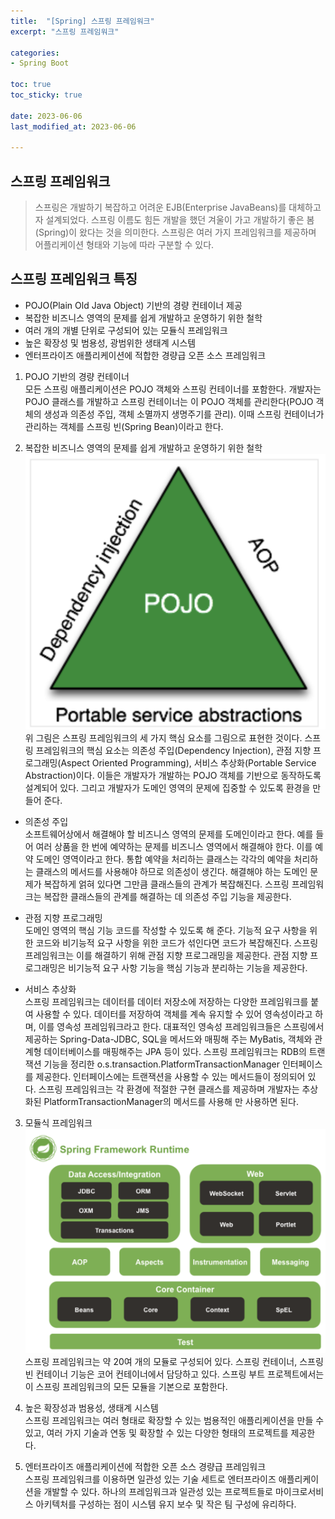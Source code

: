 ```yaml
---
title:  "[Spring] 스프링 프레임워크"
excerpt: "스프링 프레임워크"

categories:
- Spring Boot

toc: true
toc_sticky: true

date: 2023-06-06
last_modified_at: 2023-06-06

---
```

## 스프링 프레임워크
> 스프링은 개발하기 복잡하고 어려운 EJB(Enterprise JavaBeans)를 대체하고자 설계되었다. 
> 스프링 이름도 힘든 개발을 했던 겨울이 가고 개발하기 좋은 봄(Spring)이 왔다는 것을 의미한다.
> 스프링은 여러 가지 프레임워크를 제공하며 어플리케이션 형태와 기능에 따라 구분할 수 있다.

## 스프링 프레임워크 특징
- POJO(Plain Old Java Object) 기반의 경량 컨테이너 제공
- 복잡한 비즈니스 영역의 문제를 쉽게 개발하고 운영하기 위한 철학
- 여러 개의 개별 단위로 구성되어 있는 모듈식 프레임워크
- 높은 확장성 및 범용성, 광범위한 생태계 시스템
- 엔터프라이즈 애플리케이션에 적합한 경량급 오픈 소스 프레임워크

1. POJO 기반의 경량 컨테이너  
모든 스프링 애플리케이션은 POJO 객체와 스프링 컨테이너를 포함한다. 
개발자는 POJO 클래스를 개발하고 스프링 컨테이너는 이 POJO 객체를 관리한다(POJO 객체의 생성과 의존성 주입, 객체 소멸까지 생명주기를 관리).
이때 스프링 컨테이너가 관리하는 객체를 스프링 빈(Spring Bean)이라고 한다.


2. 복잡한 비즈니스 영역의 문제를 쉽게 개발하고 운영하기 위한 철학  
![Spring Triangle](/assets/images/file/springboot/boot1.png)  
위 그림은 스프링 프레임워크의 세 가지 핵심 요소를 그림으로 표현한 것이다.
스프링 프레임워크의 핵심 요소는 의존성 주입(Dependency Injection), 관점 지향 프로그래밍(Aspect Oriented Programming), 서비스 추상화(Portable Service Abstraction)이다.
이들은 개발자가 개발하는 POJO 객체를 기반으로 동작하도록 설계되어 있다. 그리고 개발자가 도메인 영역의 문제에 집중할 수 있도록 환경을 만들어 준다.

- 의존성 주입  
소프트웨어상에서 해결해야 할 비즈니스 영역의 문제를 도메인이라고 한다. 
예를 들어 여러 상품을 한 번에 예약하는 문제를 비즈니스 영역에서 해결해야 한다. 이를 예약 도메인 영역이라고 한다.
통합 예약을 처리하는 클래스는 각각의 예약을 처리하는 클래스의 메서드를 사용해야 하므로 의존성이 생긴다.
해결해야 하는 도메인 문제가 복잡하게 얽혀 있다면 그만큼 클래스들의 관계가 복잡해진다.
스프링 프레임워크는 복잡한 클래스들의 관계를 해결하는 데 의존성 주입 기능을 제공한다.


- 관점 지향 프로그래밍  
도메인 영역의 핵심 기능 코드를 작성할 수 있도록 해 준다.
기능적 요구 사항을 위한 코드와 비기능적 요구 사항을 위한 코드가 섞인다면 코드가 복잡해진다.
스프링 프레임워크는 이를 해결하기 위해 관점 지향 프로그래밍을 제공한다. 
관점 지향 프로그래밍은 비기능적 요구 사항 기능을 핵심 기능과 분리하는 기능을 제공한다. 


- 서비스 추상화  
스프링 프레임워크는 데이터를 데이터 저장소에 저장하는 다양한 프레임워크를 붙여 사용할 수 있다.
데이터를 저장하여 객체를 계속 유지할 수 있어 영속성이라고 하며, 이를 영속성 프레임워크라고 한다. 
대표적인 영속성 프레임워크들은 스프링에서 제공하는 Spring-Data-JDBC, SQL을 메서드와 매핑해 주는 MyBatis, 객체와 관계형 데이터베이스를 매핑해주는 JPA 등이 있다.
스프링 프레임워크는 RDB의 트랜잭션 기능을 정리한 o.s.transaction.PlatformTransactionManager 인터페이스를 제공한다.
인터페이스에는 트랜잭션을 사용할 수 있는 메서드들이 정의되어 있다.
스프링 프레임워크는 각 환경에 적절한 구현 클래스를 제공하며 개발자는 추상화된 PlatformTransactionManager의 메서드를 사용해 만 사용하면 된다.


3. 모듈식 프레임워크  
![spring_framework_module](/assets/images/file/springboot/boot2.png)  
스프링 프레임워크는 약 20여 개의 모듈로 구성되어 있다. 스프링 컨테이너, 스프링 빈 컨테이너 기능은 코어 컨테이너에서 담당하고 있다.
스프링 부트 프로젝트에서는 이 스프링 프레임워크의 모든 모듈을 기본으로 포함한다.


4. 높은 확장성과 범용성, 생태계 시스템  
스프링 프레임워크는 여러 형태로 확장할 수 있는 범용적인 애플리케이션을 만들 수 있고, 여러 가지 기술과 연동 및 확장할 수 있는 다양한 형태의 프로젝트를 제공한다.

5. 엔터프라이즈 애플리케이션에 적합한 오픈 소스 경량급 프레임워크  
스프링 프레임워크를 이용하면 일관성 있는 기술 세트로 엔터프라이즈 애플리케이션을 개발할 수 있다. 
하나의 프레임워크과 일관성 있는 프로젝트들로 마이크로서비스 아키텍처를 구성하는 점이 시스템 유지 보수 및 작은 팀 구성에 유리하다.